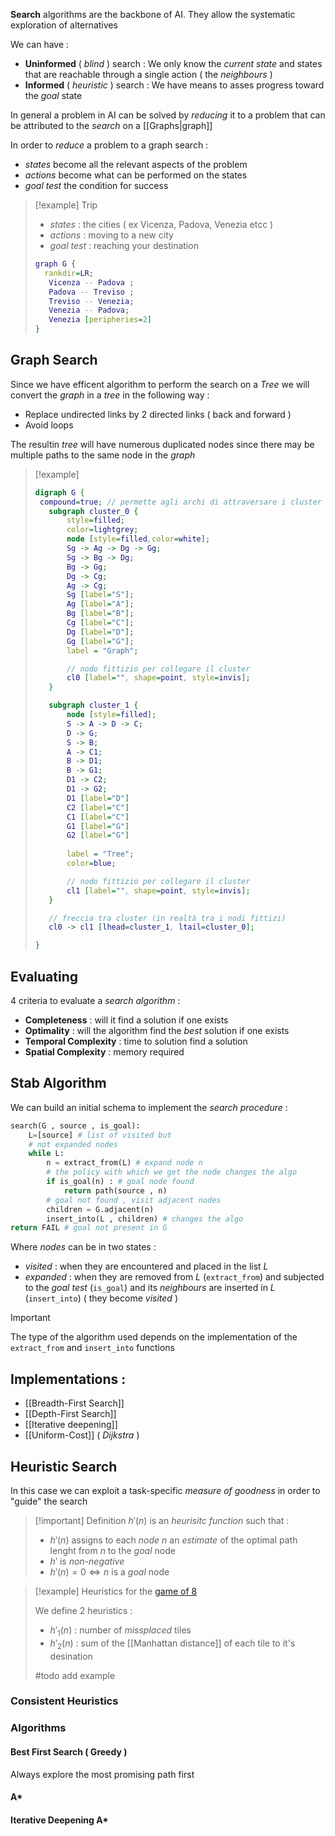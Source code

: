 **Search** algorithms are the backbone of AI. They allow the systematic exploration of alternatives 

We can have : 
+ **Uninformed** ( *blind* ) search : 
	We only know the *current state* and states that are reachable through a single action ( the *neighbours* )
+ **Informed** ( *heuristic* ) search : 
	We have means to asses progress toward the *goal* state 

In general a problem in AI can be solved by *reducing* it to a problem that can be attributed to the *search* on a [[Graphs|graph]] 

In order to *reduce* a problem to a graph search :
+ *states* become all the relevant aspects of the problem
+ *actions* become what can be performed on the states
+ *goal test* the condition for success 

>[!example] Trip
>+ *states* : the cities ( ex Vicenza, Padova, Venezia etcc )
>+ *actions* : moving to a new city 
>+ *goal test* : reaching your destination
>``` dot
>graph G {
>	rankdir=LR;
>    Vicenza -- Padova ;
>    Padova -- Treviso ;
>    Treviso -- Venezia;
>    Venezia -- Padova;
>    Venezia [peripheries=2]
>}
>```

## Graph Search

Since we have efficent algorithm to perform the search on a *Tree* we will convert the *graph* in a *tree* in the following way : 

+ Replace undirected links by $2$ directed links ( back and forward )
+ Avoid loops

The resultin *tree* will have numerous duplicated nodes since there may be multiple paths to the same node in the *graph*

>[!example] 
>```dot
>digraph G {
>  compound=true; // permette agli archi di attraversare i cluster
>    subgraph cluster_0 {
>        style=filled;
>        color=lightgrey;
>        node [style=filled,color=white];
>        Sg -> Ag -> Dg -> Gg;
>        Sg -> Bg -> Dg;
>        Bg -> Gg;
>        Dg -> Cg;
>        Ag -> Cg;
>        Sg [label="S"];
>        Ag [label="A"];
>        Bg [label="B"];
>        Cg [label="C"];
>        Dg [label="D"];
>        Gg [label="G"];
>        label = "Graph";
>
>        // nodo fittizio per collegare il cluster
>        cl0 [label="", shape=point, style=invis];
>    }
>
>    subgraph cluster_1 {
>        node [style=filled];
>        S -> A -> D -> C;
>        D -> G;
>        S -> B;
>        A -> C1;
>        B -> D1;
>        B -> G1;
>        D1 -> C2;
>        D1 -> G2;
>        D1 [label="D"]
>        C2 [label="C"]
>        C1 [label="C"]
>        G1 [label="G"]
>        G2 [label="G"]
>        
>        label = "Tree";
>        color=blue;
>
>        // nodo fittizio per collegare il cluster
>        cl1 [label="", shape=point, style=invis];
>    }
>
>    // freccia tra cluster (in realtà tra i nodi fittizi)
>    cl0 -> cl1 [lhead=cluster_1, ltail=cluster_0];
>
>}
>```

## Evaluating

4 criteria to evaluate a *search algorithm* :
+ **Completeness** : will it find a solution if one exists
+ **Optimality** : will the algorithm find the *best* solution if one exists
+ **Temporal Complexity** : time to solution find a solution 
+ **Spatial Complexity** : memory required

## Stab Algorithm

We can build an initial schema to implement the *search procedure* : 
```python
search(G , source , is_goal):
	L=[source] # list of visited but
	# not expanded nodes
	while L:
		n = extract_from(L) # expand node n
		# the policy with which we get the node changes the algo
		if is_goal(n) : # goal node found
			return path(source , n)
		# goal not found , visit adjacent nodes
		children = G.adjacent(n)
		insert_into(L , children) # changes the algo
return FAIL # goal not present in G 
```

Where *nodes* can be in two states : 
+ *visited* : 
	when they are encountered and placed in the list $L$ 
+ *expanded* :
	when they are removed from $L$ (`extract_from`) and subjected to the *goal test* (`is_goal`) and its *neighbours* are inserted in $L$ (`insert_into`) ( they become *visited* )

>[!important] 
>The type of the algorithm used depends on the implementation of the `extract_from` and `insert_into` functions
>

## Implementations : 

+ [[Breadth-First Search]]
+ [[Depth-First Search]]
+ [[Iterative deepening]]
+ [[Uniform-Cost]] ( *Dijkstra* )

## Heuristic Search

In this case we can exploit a task-specific *measure of goodness* in order to "guide" the search

>[!important] Definition
>$h'(n)$ is an *heurisitc function* such that : 
>+ $h'(n)$ assigns to each *node* $n$ an *estimate* of the optimal path lenght from $n$ to the *goal* node
>+ $h'$ is *non-negative* 
>+ $h'(n)=0 \iff n$ is a *goal* node 

>[!example] Heuristics for the [game of 8](https://en.wikipedia.org/wiki/15_puzzle)
>
>We define 2 heuristics : 
>+ $h'_1(n)$ : number of *missplaced* tiles
>+ $h'_2(n)$ : sum of the [[Manhattan distance]] of each tile to it's desination 
>
>#todo
>add example

### Consistent Heuristics

### Algorithms

#### Best First Search ( Greedy )

Always explore the most promising path first 

#### A*

#### Iterative Deepening A*


